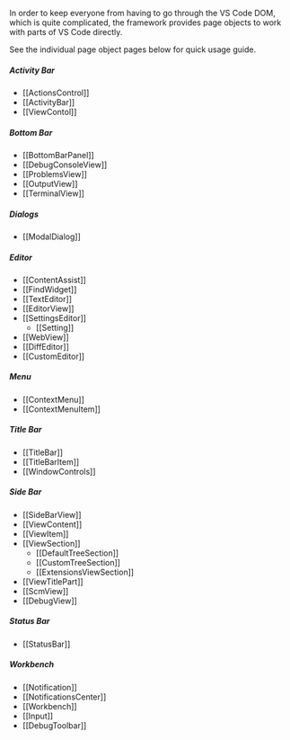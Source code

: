In order to keep everyone from having to go through the VS Code DOM, which is quite complicated, the framework provides page objects to work with parts of VS Code directly.

See the individual page object pages below for quick usage guide.

##### Activity Bar

- [[ActionsControl]]
- [[ActivityBar]]
- [[ViewContol]]

##### Bottom Bar

- [[BottomBarPanel]]
- [[DebugConsoleView]]
- [[ProblemsView]]
- [[OutputView]]
- [[TerminalView]]

##### Dialogs

- [[ModalDialog]]

##### Editor

- [[ContentAssist]]
- [[FindWidget]]
- [[TextEditor]]
- [[EditorView]]
- [[SettingsEditor]]
  - [[Setting]]
- [[WebView]]
- [[DiffEditor]]
- [[CustomEditor]]

##### Menu

- [[ContextMenu]]
- [[ContextMenuItem]]

##### Title Bar

- [[TitleBar]]
- [[TitleBarItem]]
- [[WindowControls]]

##### Side Bar

- [[SideBarView]]
- [[ViewContent]]
- [[ViewItem]]
- [[ViewSection]]
  - [[DefaultTreeSection]]
  - [[CustomTreeSection]]
  - [[ExtensionsViewSection]]
- [[ViewTitlePart]]
- [[ScmView]]
- [[DebugView]]

##### Status Bar

- [[StatusBar]]

##### Workbench

- [[Notification]]
- [[NotificationsCenter]]
- [[Workbench]]
- [[Input]]
- [[DebugToolbar]]
